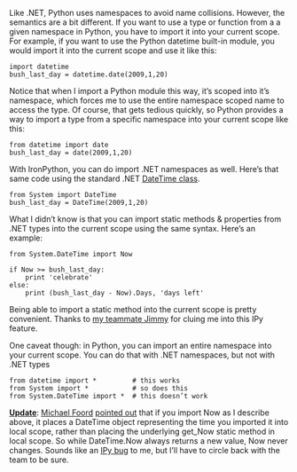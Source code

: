 Like .NET, Python uses namespaces to avoid name collisions. However, the
semantics are a bit different. If you want to use a type or function
from a a given namespace in Python, you have to import it into your
current scope. For example, if you want to use the Python datetime
built-in module, you would import it into the current scope and use it
like this:

``` {.brush: .python}
import datetime 
bush_last_day = datetime.date(2009,1,20)
```

Notice that when I import a Python module this way, it’s scoped into
it’s namespace, which forces me to use the entire namespace scoped name
to access the type. Of course, that gets tedious quickly, so Python
provides a way to import a type from a specific namespace into your
current scope like this:

``` {.brush: .python}
from datetime import date 
bush_last_day = date(2009,1,20)
```

With IronPython, you can do import .NET namespaces as well. Here’s that
same code using the standard .NET [DateTime
class](http://msdn2.microsoft.com/library/System.DateTime).

``` {.brush: .python}
from System import DateTime 
bush_last_day = DateTime(2009,1,20)
```

What I didn’t know is that you can import static methods & properties
from .NET types into the current scope using the same syntax. Here’s an
example:

``` {.brush: .python}
from System.DateTime import Now 

if Now >= bush_last_day:
    print 'celebrate'
else:
    print (bush_last_day - Now).Days, 'days left'
```

Being able to import a static method into the current scope is pretty
convenient. Thanks to [my teammate
Jimmy](http://blog.jimmy.schementi.com/) for cluing me into this IPy
feature.

One caveat though: in Python, you can import an entire namespace into
your current scope. You can do that with .NET namespaces, but not with
.NET types

``` {.brush:py}
from datetime import *         # this works
from System import *           # so does this
from System.DateTime import *  # this doesn’t work
```

**<span style="text-decoration: underline;">Update</span>**: [Michael
Foord](http://www.voidspace.org.uk/python/weblog/index.shtml) [pointed
out](http://devhawk.net/2008/04/28/Importing+Static+Methods+With+IPy.aspx#commentstart)
that if you import Now as I describe above, it places a DateTime object
representing the time you imported it into local scope, rather than
placing the underlying get\_Now static method in local scope. So while
DateTime.Now always returns a new value, Now never changes. Sounds like
an [IPy
bug](http://www.codeplex.com/IronPython/WorkItem/View.aspx?WorkItemId=16323)
to me, but I’ll have to circle back with the team to be sure.
